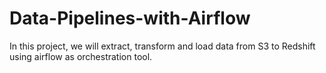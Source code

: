 # Data-Pipelines-with-Airflow
In this project, we will extract, transform and load data from S3 to Redshift using airflow as orchestration tool.
